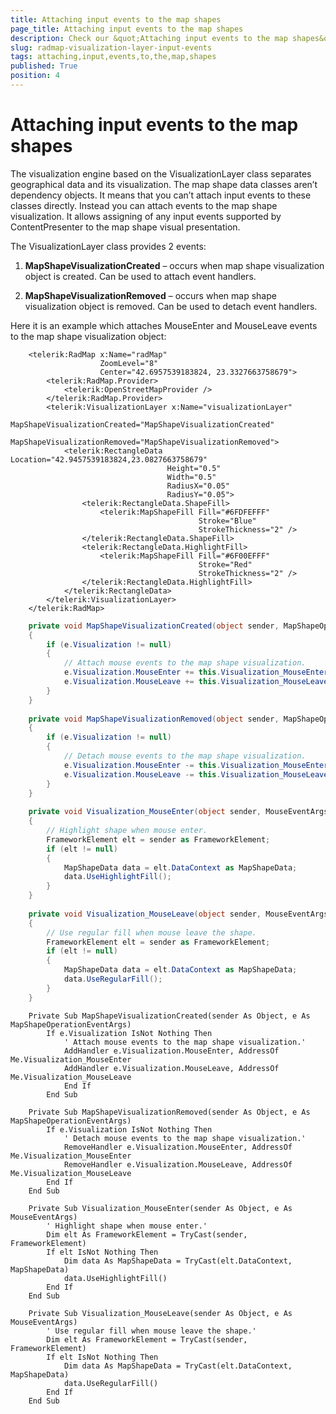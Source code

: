 ```yaml
---
title: Attaching input events to the map shapes
page_title: Attaching input events to the map shapes
description: Check our &quot;Attaching input events to the map shapes&quot; documentation article for the RadMap {{ site.framework_name }} control.
slug: radmap-visualization-layer-input-events
tags: attaching,input,events,to,the,map,shapes
published: True
position: 4
---
```


# Attaching input events to the map shapes

The visualization engine based on the VisualizationLayer class separates geographical data and its visualization. The map shape data classes aren’t dependency objects. It means that you can’t attach input events to these classes directly. Instead you can attach events to the map shape visualization. It allows assigning of any input events supported by ContentPresenter to the map shape visual presentation.        

The VisualizationLayer class provides 2 events:        

1. __MapShapeVisualizationCreated__ – occurs when map shape visualization object is created. Can be used to attach event handlers.            

1. __MapShapeVisualizationRemoved__ – occurs when map shape visualization object is removed. Can be used to detach event handlers.            

Here it is an example which attaches MouseEnter and MouseLeave events to the map shape visualization object:        


```XAML
	<telerik:RadMap x:Name="radMap"
	                ZoomLevel="8"
	                Center="42.6957539183824, 23.3327663758679">
		<telerik:RadMap.Provider>
			<telerik:OpenStreetMapProvider />
		</telerik:RadMap.Provider>
		<telerik:VisualizationLayer x:Name="visualizationLayer"
	                                MapShapeVisualizationCreated="MapShapeVisualizationCreated"
	                                MapShapeVisualizationRemoved="MapShapeVisualizationRemoved">
			<telerik:RectangleData Location="42.9457539183824,23.0827663758679"
	                               Height="0.5"
	                               Width="0.5"
	                               RadiusX="0.05"
	                               RadiusY="0.05">
				<telerik:RectangleData.ShapeFill>
					<telerik:MapShapeFill Fill="#6FDFEFFF"
	                                      Stroke="Blue"
	                                      StrokeThickness="2" />
				</telerik:RectangleData.ShapeFill>
				<telerik:RectangleData.HighlightFill>
					<telerik:MapShapeFill Fill="#6F00EFFF"
	                                      Stroke="Red"
	                                      StrokeThickness="2" />
				</telerik:RectangleData.HighlightFill>
			</telerik:RectangleData>
		</telerik:VisualizationLayer>
	</telerik:RadMap>
```


```C#
	private void MapShapeVisualizationCreated(object sender, MapShapeOperationEventArgs e)
	{
		if (e.Visualization != null)
		{
			// Attach mouse events to the map shape visualization.
			e.Visualization.MouseEnter += this.Visualization_MouseEnter;
			e.Visualization.MouseLeave += this.Visualization_MouseLeave;
		}
	}
	
	private void MapShapeVisualizationRemoved(object sender, MapShapeOperationEventArgs e)
	{
		if (e.Visualization != null)
		{
			// Detach mouse events to the map shape visualization.
			e.Visualization.MouseEnter -= this.Visualization_MouseEnter;
			e.Visualization.MouseLeave -= this.Visualization_MouseLeave;
		}
	}
	
	private void Visualization_MouseEnter(object sender, MouseEventArgs e)
	{
		// Highlight shape when mouse enter.
		FrameworkElement elt = sender as FrameworkElement;
		if (elt != null)
		{
			MapShapeData data = elt.DataContext as MapShapeData;
			data.UseHighlightFill();
		}
	}
	
	private void Visualization_MouseLeave(object sender, MouseEventArgs e)
	{
		// Use regular fill when mouse leave the shape.
		FrameworkElement elt = sender as FrameworkElement;
		if (elt != null)
		{
			MapShapeData data = elt.DataContext as MapShapeData;
			data.UseRegularFill();
		}
	}
```



```VB.NET
	Private Sub MapShapeVisualizationCreated(sender As Object, e As MapShapeOperationEventArgs)
		If e.Visualization IsNot Nothing Then
			' Attach mouse events to the map shape visualization.'
			AddHandler e.Visualization.MouseEnter, AddressOf Me.Visualization_MouseEnter
			AddHandler e.Visualization.MouseLeave, AddressOf Me.Visualization_MouseLeave
			End If
		End Sub
	
	Private Sub MapShapeVisualizationRemoved(sender As Object, e As MapShapeOperationEventArgs)
		If e.Visualization IsNot Nothing Then
			' Detach mouse events to the map shape visualization.'
			RemoveHandler e.Visualization.MouseEnter, AddressOf Me.Visualization_MouseEnter
			RemoveHandler e.Visualization.MouseLeave, AddressOf Me.Visualization_MouseLeave
		End If
	End Sub
	
	Private Sub Visualization_MouseEnter(sender As Object, e As MouseEventArgs)
		' Highlight shape when mouse enter.'
		Dim elt As FrameworkElement = TryCast(sender, FrameworkElement)
		If elt IsNot Nothing Then
			Dim data As MapShapeData = TryCast(elt.DataContext, MapShapeData)
			data.UseHighlightFill()
		End If
	End Sub
	
	Private Sub Visualization_MouseLeave(sender As Object, e As MouseEventArgs)
		' Use regular fill when mouse leave the shape.'
		Dim elt As FrameworkElement = TryCast(sender, FrameworkElement)
		If elt IsNot Nothing Then
			Dim data As MapShapeData = TryCast(elt.DataContext, MapShapeData)
			data.UseRegularFill()
		End If
	End Sub
```